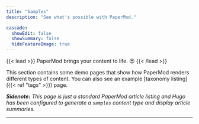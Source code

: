 ```yaml
---
title: "Samples"
description: "See what's possible with PaperMod."

cascade:
  showEdit: false
  showSummary: false
  hideFeatureImage: true
---
```


{{< lead >}}
PaperMod brings your content to life. :heart_eyes:
{{< /lead >}}

This section contains some demo pages that show how PaperMod renders different types of content. You can also see an example [taxonomy listing]({{< ref "tags" >}}) page.

_**Sidenote:** This page is just a standard PaperMod article listing and Hugo has been configured to generate a `samples` content type and display article summaries._

---
